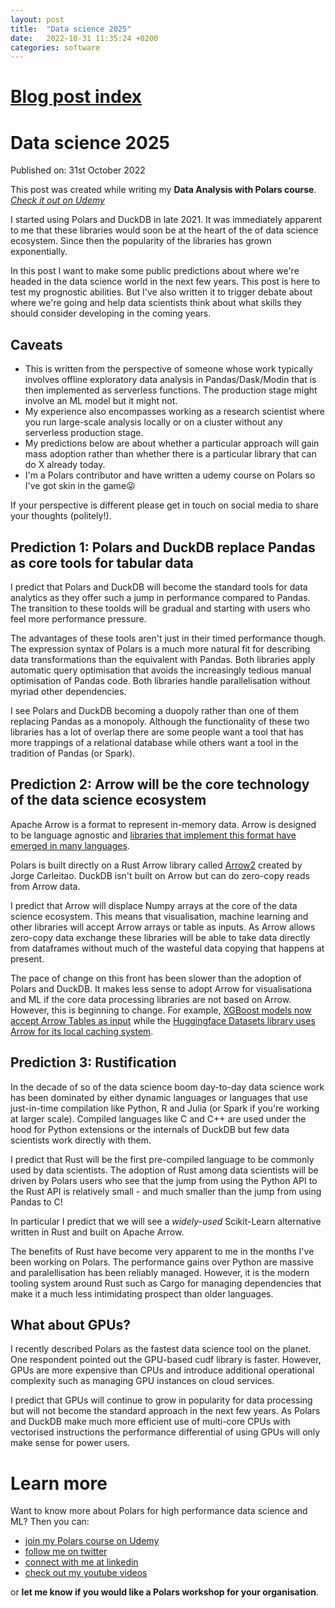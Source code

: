 ```yaml
---
layout: post
title:  "Data science 2025"
date:   2022-10-31 11:35:24 +0200
categories: software
---
```

# [Blog post index](/blog/blog_index.html)

# Data science 2025
Published on: 31st October 2022

This post was created while writing my **Data Analysis with Polars course**. 
[*Check it out on Udemy*](https://www.udemy.com/course/data-analysis-with-polars/?referralCode=A29DCDA40D369080C05A)

I started using Polars and DuckDB in late 2021. It was immediately apparent to me that these libraries would soon be at the heart of the of data science ecosystem. Since then the popularity of the libraries has grown exponentially. 

In this post I want to make some public predictions about where we're headed in the data science world in the next few years. This post is here to test my prognostic abilities. But I've also written it to trigger debate about where we're going and help data scientists think about what skills they should consider developing in the coming years. 

## Caveats 
- This is written from the perspective of someone whose work typically involves offline exploratory data analysis in Pandas/Dask/Modin that is then implemented as serverless functions. The production stage might involve an ML model but it might not. 
- My experience also encompasses working as a research scientist where you run large-scale analysis locally or on a cluster without any serverless production stage.
- My predictions below are about whether a particular approach will gain mass adoption rather than whether there is a particular library that can do X already today.
- I'm a Polars contributor and have written a udemy course on Polars so I've got skin in the game😜
 
If your perspective is different please get in touch on social media to share your thoughts (politely!). 

## Prediction 1: Polars and DuckDB replace Pandas as core tools for tabular data
I predict that Polars and DuckDB will become the standard tools for data analytics as they offer such a jump in performance compared to Pandas. The transition to these toolds will be gradual and starting with users who feel more performance pressure.

The advantages of these tools aren't just in their timed performance though. The expression syntax of Polars is a much more natural fit for describing data transformations than the equivalent with Pandas. Both libraries apply automatic query optimisation that avoids the increasingly tedious manual optimisation of Pandas code. Both libraries handle parallelisation without myriad other dependencies.

I see Polars and DuckDB becoming a duopoly rather than one of them replacing Pandas as a monopoly. Although the functionality of these two libraries has a lot of overlap there are some people want a tool that has more trappings of a relational database while others want a tool in the tradition of Pandas (or Spark).

## Prediction 2: Arrow will be the core technology of the data science ecosystem
Apache Arrow is a format to represent in-memory data. Arrow is designed to be language agnostic and [libraries that implement this format have emerged in many languages](https://arrow.apache.org/docs/).

Polars is built directly on a Rust Arrow library called [Arrow2](https://github.com/jorgecarleitao/arrow2) created by Jorge Carleitao. DuckDB isn't built on Arrow but can do zero-copy reads from Arrow data.

I predict that Arrow will displace Numpy arrays at the core of the data science ecosystem. This means that visualisation, machine learning and other libraries will accept Arrow arrays or table as inputs. As Arrow allows zero-copy data exchange these libraries will be able to take data directly from dataframes without much of the wasteful data copying that happens at present.

The pace of change on this front has been slower than the adoption of Polars and DuckDB. It makes less sense to adopt Arrow for visualisationa and ML if the core data processing libraries are not based on Arrow. However, this is beginning to change. For example, [XGBoost models now accept Arrow Tables as input](https://twitter.com/braaannigan/status/1580121004718034944) while the [Huggingface Datasets library uses Arrow for its local caching system](https://huggingface.co/docs/datasets/about_arrow).

## Prediction 3: Rustification
In the decade of so of the data science boom day-to-day data science work has been dominated by either dynamic languages or languages that use just-in-time compilation like Python, R and Julia (or Spark if you're working at larger scale). Compiled languages like C and C++ are used under the hood for Python extensions or the internals of DuckDB but few data scientists work directly with them.

I predict that Rust will be the first pre-compiled language to be commonly used by data scientists. The adoption of Rust among data scientists will be driven by Polars users who see that the jump from using the Python API to the Rust API is relatively small - and much smaller than the jump from using Pandas to C!

In particular I predict that we will see a *widely-used* Scikit-Learn alternative written in Rust and built on Apache Arrow.

The benefits of Rust have become very apparent to me in the months I've been working on Polars. The performance gains over Python are massive and paralellisation has been reliably managed. However, it is the modern tooling system around Rust such as Cargo for managing dependencies that make it a much less intimidating prospect than older languages.

## What about GPUs?
I recently described Polars as the fastest data science tool on the planet. One respondent pointed out the GPU-based cudf library is faster. However, GPUs are more expensive than CPUs and introduce additional operational complexity such as managing GPU instances on cloud services.

I predict that GPUs will continue to grow in popularity for data processing but will not become the standard approach in the next few years. As Polars and DuckDB make much more efficient use of multi-core CPUs with vectorised instructions the performance differential of using GPUs will only make sense for power users. 




# Learn more
Want to know more about Polars for high performance data science and ML? Then you can:
- [join my Polars course on Udemy](https://www.udemy.com/course/data-analysis-with-polars/?referralCode=A29DCDA40D369080C05A) 
- [follow me on twitter](https://twitter.com/braaannigan)
- [connect with me at linkedin](https://www.linkedin.com/in/liam-brannigan-9080b214a/)
- [check out my youtube videos](https://www.youtube.com/watch?v=nGritAo-71o)

or **let me know if you would like a Polars workshop for your organisation**.